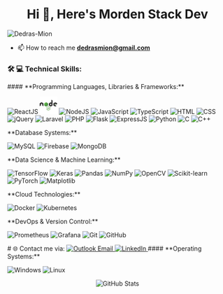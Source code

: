 <h1 align="center">Hi 👋, Here's Morden Stack Dev</h1>

<p align="left"> <img src="https://github-profile-trophy.vercel.app/?username=ryo-ma&theme=nord" alt="Dedras-Mion" /> </p>

- 📫 How to reach me **dedrasmion@gmail.com**
<h3>🛠️ 💻 Technical Skills:</h3>
#### **Programming Languages, Libraries & Frameworks:**
<p>
  <img src="https://cdn.jsdelivr.net/gh/devicons/devicon/icons/react/react-original.svg" width="40" alt="ReactJS" width="50" height="50"/>
  <img src="https://raw.githubusercontent.com/devicons/devicon/master/icons/nodejs/nodejs-original-wordmark.svg" alt="nodejs" width="40" height="40"/>
  <img src="https://cdn.jsdelivr.net/gh/devicons/devicon/icons/nodejs/nodejs-original.svg" width="40" alt="NodeJS" />
  <img src="https://cdn.jsdelivr.net/gh/devicons/devicon/icons/javascript/javascript-original.svg" width="40" alt="JavaScript" />
  <img src="https://cdn.jsdelivr.net/gh/devicons/devicon/icons/typescript/typescript-original.svg" width="40" alt="TypeScript" />
  <img src="https://cdn.jsdelivr.net/gh/devicons/devicon/icons/html5/html5-original.svg" width="40" alt="HTML" />
  <img src="https://cdn.jsdelivr.net/gh/devicons/devicon/icons/css3/css3-original.svg" width="40" alt="CSS" />
  <img src="https://cdn.jsdelivr.net/gh/devicons/devicon/icons/jquery/jquery-original.svg" width="40" alt="jQuery" />
  <img src="https://cdn.jsdelivr.net/gh/devicons/devicon/icons/laravel/laravel-original.svg" width="40" alt="Laravel" />
  <img src="https://cdn.jsdelivr.net/gh/devicons/devicon/icons/php/php-original.svg" width="40" alt="PHP" />
  <img src="https://cdn.jsdelivr.net/gh/devicons/devicon/icons/flask/flask-original.svg" width="40" alt="Flask" />
  <img src="https://cdn.jsdelivr.net/gh/devicons/devicon/icons/express/express-original.svg" width="40" alt="ExpressJS" />
  <img src="https://cdn.jsdelivr.net/gh/devicons/devicon/icons/python/python-original.svg" width="40" alt="Python" />
  <img src="https://cdn.jsdelivr.net/gh/devicons/devicon/icons/c/c-original.svg" width="40" alt="C" />
  <img src="https://cdn.jsdelivr.net/gh/devicons/devicon/icons/cplusplus/cplusplus-original.svg" width="40" alt="C++" />
</p>
<div class="row">
  <div class="col-md-6">
      **Database Systems:**
      <p>
        <img src="https://cdn.jsdelivr.net/gh/devicons/devicon/icons/mysql/mysql-original.svg" width="40" alt="MySQL" />
        <img src="https://cdn.jsdelivr.net/gh/devicons/devicon/icons/firebase/firebase-original.svg" width="40" alt="Firebase" />
        <img src="https://cdn.jsdelivr.net/gh/devicons/devicon/icons/mongodb/mongodb-original.svg" width="40" alt="MongoDB" />
      </p>
      **Data Science & Machine Learning:**
      <p>
        <img src="https://cdn.jsdelivr.net/gh/devicons/devicon/icons/tensorflow/tensorflow-original.svg" width="40" alt="TensorFlow" />
        <img src="https://upload.wikimedia.org/wikipedia/commons/a/ae/Keras_logo.svg" width="40" alt="Keras" />
        <img src="https://cdn.jsdelivr.net/gh/devicons/devicon/icons/pandas/pandas-original.svg" width="40" alt="Pandas" />
        <img src="https://cdn.jsdelivr.net/gh/devicons/devicon/icons/numpy/numpy-original.svg" width="40" alt="NumPy" />
        <img src="https://cdn.jsdelivr.net/gh/devicons/devicon/icons/opencv/opencv-original.svg" width="40" alt="OpenCV" />
        <img src="https://cdn.jsdelivr.net/gh/devicons/devicon/icons/scikitlearn/scikitlearn-original.svg" width="40" alt="Scikit-learn" />
        <img src="https://cdn.jsdelivr.net/gh/devicons/devicon/icons/pytorch/pytorch-original.svg" width="40" alt="PyTorch" />
        <img src="https://upload.wikimedia.org/wikipedia/commons/8/84/Matplotlib_icon.svg" width="40" alt="Matplotlib" />
      </p>
      **Cloud Technologies:**
      <p>
        <img src="https://cdn.jsdelivr.net/gh/devicons/devicon/icons/docker/docker-original.svg" width="40" alt="Docker" />
        <img src="https://cdn.jsdelivr.net/gh/devicons/devicon/icons/kubernetes/kubernetes-plain.svg" width="40" alt="Kubernetes" />
      </p>
      **DevOps & Version Control:**
      <p>
        <img src="https://raw.githubusercontent.com/gilbarbara/logos/master/logos/prometheus.svg" width="40" alt="Prometheus" />
        <img src="https://raw.githubusercontent.com/gilbarbara/logos/master/logos/grafana.svg" width="40" alt="Grafana" />
        <img src="https://cdn.jsdelivr.net/gh/devicons/devicon/icons/git/git-original.svg" width="40" alt="Git" />
        <img src="https://cdn.jsdelivr.net/gh/devicons/devicon/icons/github/github-original.svg" width="40" alt="GitHub" />
      </p>
  </div>
  <div class="col-md-6">
    # 🌐 Contact me via:
      <a href="mailto:ghada.ataoui@supcom.tn">
          <img src="https://upload.wikimedia.org/wikipedia/commons/d/df/Microsoft_Office_Outlook_%282018–present%29.svg" width="40" height="40" alt="Outlook Email" />
      </a>
      <a href="https://www.linkedin.com/in/ghada-ataoui-387083229/">
          <img src="https://cdn.jsdelivr.net/gh/devicons/devicon/icons/linkedin/linkedin-original.svg" width="40" height="40" alt="LinkedIn" />
      </a>
      #### **Operating Systems:**
      <p>
        <img src="https://cdn.jsdelivr.net/gh/devicons/devicon/icons/windows8/windows8-original.svg" width="40" alt="Windows" />
        <img src="https://cdn.jsdelivr.net/gh/devicons/devicon/icons/linux/linux-original.svg" width="40" alt="Linux" />
      </p>
      <p align="center">
        <picture>
          <!-- For dark theme -->
          <source
            srcset="https://github-readme-stats-eight-theta.vercel.app/api?username=danialpahlavan&show_icons=true&theme=algolia&include_all_commits=true&count_private=true"
            media="(prefers-color-scheme: dark)" />
          <!-- For light theme -->
          <source
            srcset="https://github-readme-stats-eight-theta.vercel.app/api?username=danialpahlavan&show_icons=true&theme=transparent&include_all_commits=true&count_private=true"
            media="(prefers-color-scheme: light), (prefers-color-scheme: no-preference)" />
          <img
            src="https://github-readme-stats-eight-theta.vercel.app/api?username=danialpahlavan&show_icons=true&theme=transparent&include_all_commits=true&count_private=true"
            alt="GitHub Stats" />
        </picture>
      </p>
  </div>
</div>





